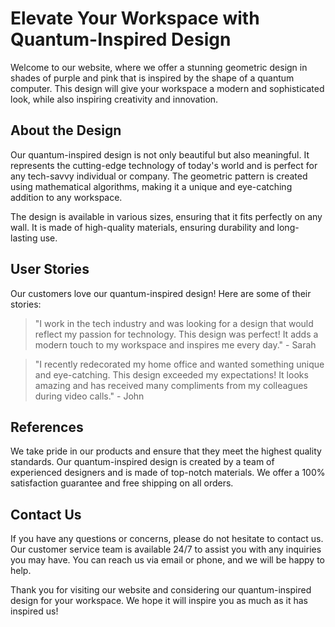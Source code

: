 <!--font:Cinzel-->

# Elevate Your Workspace with Quantum-Inspired Design

Welcome to our website, where we offer a stunning geometric design in shades of purple and pink that is inspired by the shape of a quantum computer. This design will give your workspace a modern and sophisticated look, while also inspiring creativity and innovation.

## About the Design

Our quantum-inspired design is not only beautiful but also meaningful. It represents the cutting-edge technology of today's world and is perfect for any tech-savvy individual or company. The geometric pattern is created using mathematical algorithms, making it a unique and eye-catching addition to any workspace.

The design is available in various sizes, ensuring that it fits perfectly on any wall. It is made of high-quality materials, ensuring durability and long-lasting use.

## User Stories

Our customers love our quantum-inspired design! Here are some of their stories:

> "I work in the tech industry and was looking for a design that would reflect my passion for technology. This design was perfect! It adds a modern touch to my workspace and inspires me every day." - Sarah

> "I recently redecorated my home office and wanted something unique and eye-catching. This design exceeded my expectations! It looks amazing and has received many compliments from my colleagues during video calls." - John

## References

We take pride in our products and ensure that they meet the highest quality standards. Our quantum-inspired design is created by a team of experienced designers and is made of top-notch materials. We offer a 100% satisfaction guarantee and free shipping on all orders.

## Contact Us

If you have any questions or concerns, please do not hesitate to contact us. Our customer service team is available 24/7 to assist you with any inquiries you may have. You can reach us via email or phone, and we will be happy to help.

Thank you for visiting our website and considering our quantum-inspired design for your workspace. We hope it will inspire you as much as it has inspired us!

<!--

Write me content for website with wallpaper which alt text is:

"A geometric design in shades of purple and pink, inspired by the shape of a quantum computer"

The name/title of the page should not be 1:1 copy of the alt text but rather a real content of the website which is using this wallpaper.

- Use markdown format 
- Start with heading
- Heading should be short and concise
- The content should look like a real website 
- The website should not be about the wallpaper, wallpaper is just a related background
- Heading should be contain work "wallpaper" or "background"
- Include real sections like references, contact, user stories, etc. use things relevant to the page purpose.
- Feel free to use structure like headings, bullets, numbering, blockquotes, paragraphs, horizontal lines, etc.
- You can use formatting like bold or _italic_
- You can include UTF-8 emojis
- Links should be only #hash anchors (and you can refer to the document itself)
- Do not include images


---


# Quantum-Inspired Wallpaper: Elevate Your Workspace

Welcome to our website, where we offer a stunning geometric wallpaper design in shades of purple and pink that is inspired by the shape of a quantum computer. This wallpaper will give your workspace a modern and sophisticated look, while also inspiring creativity and innovation.

## About the Wallpaper

Our wallpaper design is not only beautiful but also meaningful. It is inspired by the shape of a quantum computer, which represents the cutting-edge technology of today's world. The geometric pattern is created using mathematical algorithms, making it a perfect fit for any tech-savvy individual or company.

The wallpaper is available in various sizes, ensuring that it fits perfectly on any wall. It is made of high-quality materials, ensuring durability and long-lasting use. 

## User Stories

Our customers love our quantum-inspired wallpaper! Here are some of their stories:

> "I work in the tech industry and was looking for a wallpaper that would reflect my passion for technology. This wallpaper was perfect! It adds a modern touch to my workspace and inspires me every day." - Sarah

> "I recently redecorated my home office and wanted something unique and eye-catching. This wallpaper exceeded my expectations! It looks amazing and has received many compliments from my colleagues during video calls." - John

## References

We take pride in our products and ensure that they meet the highest quality standards. Our wallpaper design is created by a team of experienced designers and is made of top-notch materials. We offer a 100% satisfaction guarantee and free shipping on all orders.

## Contact Us

If you have any questions or concerns, please do not hesitate to contact us. Our customer service team is available 24/7 to assist you with any inquiries you may have. You can reach us via email or phone, and we will be happy to help.

Thank you for visiting our website and considering our quantum-inspired wallpaper for your workspace. We hope it will inspire you as much as it has inspired us!


---


Heading should not include word "wallpaper". The website should not be about the wallpaper itself, wallpaper is just a related background, rewrite whole content.


---


# Elevate Your Workspace with Quantum-Inspired Design

Welcome to our website, where we offer a stunning geometric design in shades of purple and pink that is inspired by the shape of a quantum computer. This design will give your workspace a modern and sophisticated look, while also inspiring creativity and innovation.

## About the Design

Our quantum-inspired design is not only beautiful but also meaningful. It represents the cutting-edge technology of today's world and is perfect for any tech-savvy individual or company. The geometric pattern is created using mathematical algorithms, making it a unique and eye-catching addition to any workspace.

The design is available in various sizes, ensuring that it fits perfectly on any wall. It is made of high-quality materials, ensuring durability and long-lasting use.

## User Stories

Our customers love our quantum-inspired design! Here are some of their stories:

> "I work in the tech industry and was looking for a design that would reflect my passion for technology. This design was perfect! It adds a modern touch to my workspace and inspires me every day." - Sarah

> "I recently redecorated my home office and wanted something unique and eye-catching. This design exceeded my expectations! It looks amazing and has received many compliments from my colleagues during video calls." - John

## References

We take pride in our products and ensure that they meet the highest quality standards. Our quantum-inspired design is created by a team of experienced designers and is made of top-notch materials. We offer a 100% satisfaction guarantee and free shipping on all orders.

## Contact Us

If you have any questions or concerns, please do not hesitate to contact us. Our customer service team is available 24/7 to assist you with any inquiries you may have. You can reach us via email or phone, and we will be happy to help.

Thank you for visiting our website and considering our quantum-inspired design for your workspace. We hope it will inspire you as much as it has inspired us!

-->

